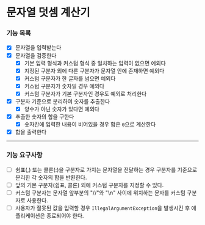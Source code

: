 # 문자열 덧셈 계산기

### 기능 목록

- [x] 문자열을 입력받는다
- [x] 문자열을 검증한다
    - [x] 기본 입력 형식과 커스텀 형식 중 일치하는 입력이 없으면 예외다
    - [x] 지정된 구분자 외에 다른 구분자가 문자열 안에 존재하면 예외다
    - [x] 커스텀 구분자가 한 글자를 넘으면 예외다
    - [x] 커스텀 구분자가 숫자일 경우 예외다
    - [x] 커스텀 구분자가 기본 구분자인 경우도 예외로 처리한다
- [x] 구분자 기준으로 분리하여 숫자를 추출한다
    - [x] 양수가 아닌 숫자가 있다면 예외다
- [x] 추출한 숫자의 합을 구한다
    - [x] 숫자칸에 입력한 내용이 비어있을 경우 합은 `0`으로 계산한다
- [x] 합을 출력한다

---

### 기능 요구사항

- [ ] 쉼표(,) 또는 콜론(:)을 구분자로 가지는 문자열을 전달하는 경우 구분자를 기준으로 분리한 각 숫자의 합을 반환한다.
- [ ] 앞의 기본 구분자(쉼표, 콜론) 외에 커스텀 구분자를 지정할 수 있다.
- [ ] 커스텀 구분자는 문자열 앞부분의 "//"와 "\n" 사이에 위치하는 문자를 커스텀 구분자로 사용한다.
- [ ] 사용자가 잘못된 값을 입력할 경우 `IllegalArgumentException`을 발생시킨 후 애플리케이션은 종료되어야 한다.